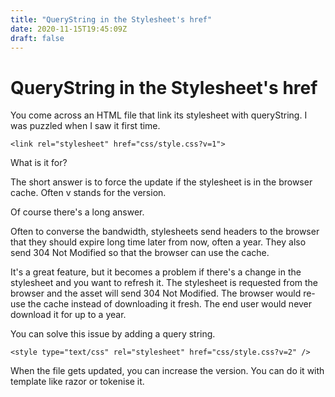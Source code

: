 ```yaml
---
title: "QueryString in the Stylesheet's href"
date: 2020-11-15T19:45:09Z
draft: false
---
```

# QueryString in the Stylesheet's href

You come across an HTML file that link its stylesheet with queryString. I was puzzled when I saw it first time.

```markup
<link rel="stylesheet" href="css/style.css?v=1">
```

What is it for?

The short answer is to force the update if the stylesheet is in the browser cache. Often v stands for the version.

Of course there's a long answer.

Often to converse the bandwidth, stylesheets send headers to the browser that they should expire long time later from now, often a year. They also send 304 Not Modified so that the browser can use the cache.

It's a great feature, but it becomes a problem if there's a change in the stylesheet and you want to refresh it. The stylesheet is requested from the browser and the asset will send 304 Not Modified. The browser would re-use the cache instead of downloading it fresh. The end user would never download it for up to a year.

You can solve this issue by adding a query string.

```markup
<style type="text/css" rel="stylesheet" href="css/style.css?v=2" />
```

When the file gets updated, you can increase the version. You can do it with template like razor or tokenise it.

